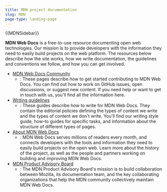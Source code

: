 ```yaml
---
title: MDN project documentation
slug: MDN
page-type: landing-page
---
```


{{MDNSidebar}}

**MDN Web Docs** is a free-to-use resource documenting open web technologies.
Our mission is to provide developers with the information they need to easily build projects on the web platform.
The resources below describe how the site works, how we write documentation, the guidelines and conventions we follow, and how you can get involved.

- [MDN Web Docs Community](/en-US/docs/MDN/Community)
  - : These pages describe how to get started contributing to MDN Web Docs.
    You can find out how to work on GitHub issues, open discussions, or suggest new content.
    If you need help or want to get in touch with us, you'll find all the information here.
- [Writing guidelines](/en-US/docs/MDN/Writing_guidelines)
  - : These guides describe how to write for MDN Web Docs.
    They contain the editorial policies defining the types of content we write and the types of content we don't write.
    You'll find our writing style guide, how-to guides for specific tasks, and information about the structure of different types of pages.
- [About MDN Web Docs](/en-US/about)
  - : MDN Web Docs serves millions of readers every month, and connects developers with the tools and information they need to easily build projects on the open web.
    Learn more about the history of the project, as well as the people and partners working on building and improving MDN Web Docs.
- [MDN Product Advisory Board](https://github.com/mdn/pab/about.md)
  - : The MDN Product Advisory Board's mission is to build collaboration between Mozilla, its documentation team, and the key collaborating organizations that help the MDN community collectively maintain MDN Web Docs.
